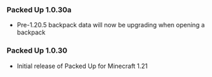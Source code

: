 ### Packed Up 1.0.30a
- Pre-1.20.5 backpack data will now be upgrading when opening a backpack

### Packed Up 1.0.30
- Initial release of Packed Up for Minecraft 1.21
